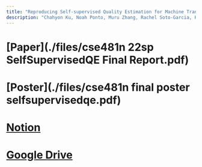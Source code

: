 ```yaml
---
title: "Reproducing Self-supervised Quality Estimation for Machine Translation"
description: "Chahyon Ku, Noah Ponto, Muru Zhang, Rachel Soto-Garcia, Karthik Desingh <br> University of Washington"
---
```


# [Paper](./files/cse481n 22sp SelfSupervisedQE Final Report.pdf)
# [Poster](./files/cse481n final poster selfsupervisedqe.pdf)
# [Notion](https://phase-desert-07b.notion.site/CSE-481N-304b02f1f43c44d0bc1ccd1c3512ffea)
# [Google Drive](https://drive.google.com/drive/folders/19fkWcnwPpZP6oY75wKUyMDTLYj8HpDfQ?usp=sharing)
